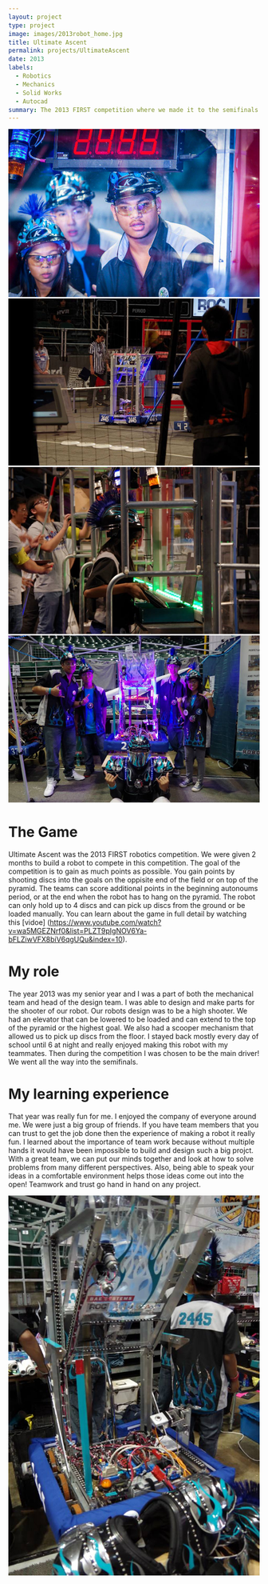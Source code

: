 ```yaml
---
layout: project
type: project
image: images/2013robot_home.jpg
title: Ultimate Ascent
permalink: projects/UltimateAscent
date: 2013
labels:
  - Robotics
  - Mechanics
  - Solid Works
  - Autocad
summary: The 2013 FIRST competition where we made it to the semifinals!
---
```


<div class="ui medium right floated rounded image">
  <img class="ui image" src="../images/2013competition2445.jpg">
  <img class="ui image" src="../images/2013competitionRobot.jpg">
  <img class="ui image" src="../images/2013me.jpg">
  <img class="ui image" src="../images/2013team2445.jpg">
</div>

# The Game

Ultimate Ascent was the 2013 FIRST robotics competition. We were given 2 months to build a robot to compete in this competition. The goal of the competition is to gain as much points as possible. You gain points by shooting discs into the goals on the oppisite end of the field or on top of the pyramid. The teams can score additional points in the beginning autonoums period, or at the end when the robot has to hang on the pyramid. The robot can only hold up to 4 discs and can pick up discs from the ground or be loaded manually. You can learn about the game in full detail by watching this [vidoe] (https://www.youtube.com/watch?v=wa5MGEZNrf0&list=PLZT9pIgNOV6Ya-bFLZiwVFX8biV6qgUQu&index=10).

# My role

The year 2013 was my senior year and I was a part of both the mechanical team and head of the design team. I was able to design and make parts for the shooter of our robot. Our robots design was to be a high shooter. We had an elevator that can be lowered to be loaded and can extend to the top of the pyramid or the highest goal. We also had a scooper mechanism that allowed us to pick up discs from the floor. I stayed back mostly every day of school until 6 at night and really enjoyed making this robot with my teammates.  Then during the competition I was chosen to be the main driver! We went all the way into the semifinals.
 
# My learning experience

That year was really fun for me. I enjoyed the company of everyone around me. We were just a big group of friends. If you have team members that you can trust to get the job done then the experience of making a robot it really fun. I learned about the importance of team work because without multiple hands it would have been impossible to build and design such a big projct. With a great team, we can put our minds together and look at how to solve problems from many different perspectives. Also, being able to speak your ideas in a comfortable environment helps those ideas come out into the open! Teamwork and trust go hand in hand on any project.

<img class="ui medium image" src="../images/2013robot2445.jpg">
